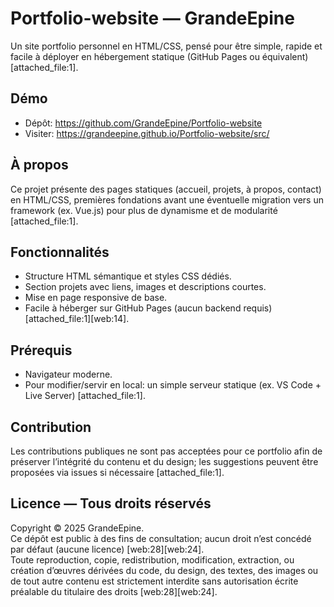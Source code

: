 ﻿# Portfolio-website — GrandeEpine

Un site portfolio personnel en HTML/CSS, pensé pour être simple, rapide et facile à déployer en hébergement statique (GitHub Pages ou équivalent) [attached_file:1].

## Démo

- Dépôt: https://github.com/GrandeEpine/Portfolio-website
- Visiter: https://grandeepine.github.io/Portfolio-website/src/

## À propos

Ce projet présente des pages statiques (accueil, projets, à propos, contact) en HTML/CSS, premières fondations avant une éventuelle migration vers un framework (ex. Vue.js) pour plus de dynamisme et de modularité [attached_file:1].

## Fonctionnalités

- Structure HTML sémantique et styles CSS dédiés.
- Section projets avec liens, images et descriptions courtes.
- Mise en page responsive de base.
- Facile à héberger sur GitHub Pages (aucun backend requis) [attached_file:1][web:14].

## Prérequis

- Navigateur moderne.
- Pour modifier/servir en local: un simple serveur statique (ex. VS Code + Live Server) [attached_file:1].
## Contribution

Les contributions publiques ne sont pas acceptées pour ce portfolio afin de préserver l’intégrité du contenu et du design; les suggestions peuvent être proposées via issues si nécessaire [attached_file:1].
## Licence — Tous droits réservés

Copyright © 2025 GrandeEpine.  
Ce dépôt est public à des fins de consultation; aucun droit n’est concédé par défaut (aucune licence) [web:28][web:24].  
Toute reproduction, copie, redistribution, modification, extraction, ou création d’œuvres dérivées du code, du design, des textes, des images ou de tout autre contenu est strictement interdite sans autorisation écrite préalable du titulaire des droits [web:28][web:24].

